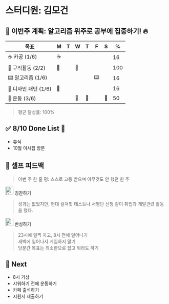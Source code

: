 # 스터디원: 김모건

## 🚀 이번주 계획: 알고리즘 위주로 공부에 집중하기! 🔥

| 목표                 | M   | T   | W   | T   | F   | S   | %   |
| -------------------- | --- | --- | --- | --- | --- | --- | --- |
| ☕ 카공 (1/6)        | ☕  |     |     |     |     |     | 16  |
| 🏢 구직활동 (2/2)    | 🏢  |     | 🏢  |     |     |     | 100 |
| ⌨️ 알고리즘 (1/6)    |     |     |     |     | ⌨️  |     | 16  |
| 💄 디자인 패턴 (1/6) | 💄  |     |     |     |     |     | 16  |
| 🌟 운동 (3/6)        |     |     | 🌟  | 🌟  |     | 🌟  | 50  |

> 평균 달성률: 100% <br>

## ✅ 8/10 Done List 🌸

- 휴식
- 10월 이사집 방문

## 🎉 셀프 피드백

> 이번 주 한 줄 평: 스스로 고통 받으며 아무것도 안 했던 한 주 <br>

<img src="https://raw.githubusercontent.com/Tarikul-Islam-Anik/Animated-Fluent-Emojis/master/Emojis/Smilies/Hugging%20Face.png" alt="Hugging Face" width="25" height="25"> 칭찬하기 </img>

> 성과는 없었지만, 현대 컬쳐핏 테스트나 서평단 신청 같이 취업과 개발관련 활동을 했다. <br>

<img src="https://raw.githubusercontent.com/Tarikul-Islam-Anik/Animated-Fluent-Emojis/master/Emojis/Smilies/Face%20with%20Monocle.png" alt="Face with Monocle" width="25" height="25"> 반성하기</img>

> 23시에 일찍 자고, 8시 전에 일어나기 <br>
> 새벽에 일어나서 게임하지 말기<br>
> 당분간 목표는 최소한으로 잡고 뭐라도 하기<br>

## 🌱 Next

- 8시 기상
- 샤워하기 전에 운동하기
- 카페 출석하기
- 지원서 제출하기
